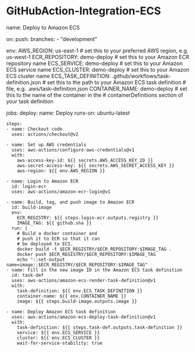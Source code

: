 # GitHubAction-Integration-ECS


name: Deploy to Amazon ECS

on:
  push:
    branches:
      - "development"

env:
  AWS_REGION: us-east-1                  # set this to your preferred AWS region, e.g. us-west-1
  ECR_REPOSITORY: demo-deploy          # set this to your Amazon ECR repository name
  ECS_SERVICE: demo-deploy                # set this to your Amazon ECS service name
  ECS_CLUSTER: demo-deploy                 # set this to your Amazon ECS cluster name
  ECS_TASK_DEFINITION: .github/workflows/task-definition.json      # set this to the path to your Amazon ECS task definition                                           # file, e.g. .aws/task-definition.json
  CONTAINER_NAME: demo-deploy           # set this to the name of the container in the
                                               # containerDefinitions section of your task definition

jobs:
  deploy:
    name: Deploy
    runs-on: ubuntu-latest

    steps:
    - name: Checkout code
      uses: actions/checkout@v2

    - name: Set up AWS credentials
      uses: aws-actions/configure-aws-credentials@v1
      with:
        aws-access-key-id: ${{ secrets.AWS_ACCESS_KEY_ID }}
        aws-secret-access-key: ${{ secrets.AWS_SECRET_ACCESS_KEY }}
        aws-region: ${{ env.AWS_REGION }}

    - name: Login to Amazon ECR
      id: login-ecr
      uses: aws-actions/amazon-ecr-login@v1

    - name: Build, tag, and push image to Amazon ECR
      id: build-image
      env:
        ECR_REGISTRY: ${{ steps.login-ecr.outputs.registry }}
        IMAGE_TAG: ${{ github.sha }}
      run: |
        # Build a docker container and
        # push it to ECR so that it can
        # be deployed to ECS.
        docker build -t $ECR_REGISTRY/$ECR_REPOSITORY:$IMAGE_TAG .
        docker push $ECR_REGISTRY/$ECR_REPOSITORY:$IMAGE_TAG
        echo "::set-output name=image::$ECR_REGISTRY/$ECR_REPOSITORY:$IMAGE_TAG"
    - name: Fill in the new image ID in the Amazon ECS task definition
      id: task-def
      uses: aws-actions/amazon-ecs-render-task-definition@v1
      with:
        task-definition: ${{ env.ECS_TASK_DEFINITION }}
        container-name: ${{ env.CONTAINER_NAME }}
        image: ${{ steps.build-image.outputs.image }}

    - name: Deploy Amazon ECS task definition
      uses: aws-actions/amazon-ecs-deploy-task-definition@v1
      with:
        task-definition: ${{ steps.task-def.outputs.task-definition }}
        service: ${{ env.ECS_SERVICE }}
        cluster: ${{ env.ECS_CLUSTER }}
        wait-for-service-stability: true
